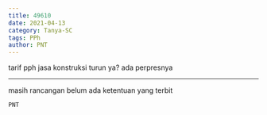 ```yaml
---
title: 49610
date: 2021-04-13
category: Tanya-SC
tags: PPh
author: PNT
---
```


tarif pph jasa konstruksi turun ya? ada perpresnya

---

masih rancangan belum ada ketentuan yang terbit

`PNT`

